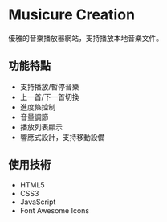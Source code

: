 # Musicure Creation

優雅的音樂播放器網站，支持播放本地音樂文件。

## 功能特點

- 支持播放/暫停音樂
- 上一首/下一首切換
- 進度條控制
- 音量調節
- 播放列表顯示
- 響應式設計，支持移動設備

## 使用技術

- HTML5
- CSS3
- JavaScript
- Font Awesome Icons
